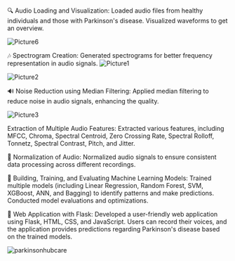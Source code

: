 🔍 Audio Loading and Visualization:
Loaded audio files from healthy individuals and those with Parkinson's disease. Visualized waveforms to get an overview.

![Picture6](https://github.com/oumaimamjb/ParkinsonDisease/assets/121728355/22d00d3c-c844-437b-bf29-2c9880136fc8)


🎶 Spectrogram Creation:
Generated spectrograms for better frequency representation in audio signals.
![Picture1](https://github.com/oumaimamjb/ParkinsonDisease/assets/121728355/0f7af657-75b9-48a1-96a3-18bd7f56de45)

![Picture2](https://github.com/oumaimamjb/ParkinsonDisease/assets/121728355/ba6562cb-5e16-475b-a892-c8a228d65f8d)



🔊 Noise Reduction using Median Filtering:
Applied median filtering to reduce noise in audio signals, enhancing the quality.

![Picture3](https://github.com/oumaimamjb/ParkinsonDisease/assets/121728355/2398ed90-241f-4e1d-84fd-462520d08376)


Extraction of Multiple Audio Features:
Extracted various features, including MFCC, Chroma, Spectral Centroid, Zero Crossing Rate, Spectral Rolloff, Tonnetz, Spectral Contrast, Pitch, and Jitter.

🔄 Normalization of Audio:
Normalized audio signals to ensure consistent data processing across different recordings.

🤖 Building, Training, and Evaluating Machine Learning Models:
Trained multiple models (including Linear Regression, Random Forest, SVM, XGBoost, ANN, and Bagging) to identify patterns and make predictions. Conducted model evaluations and optimizations.

🚀 Web Application with Flask:
Developed a user-friendly web application using Flask, HTML, CSS, and JavaScript. Users can record their voices, and the application provides predictions regarding Parkinson's disease based on the trained models.

![parkinsonhubcare](https://github.com/oumaimamjb/ParkinsonDisease/assets/121728355/67591466-ef37-46b5-8128-278eb7fb8d8e)

